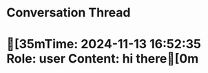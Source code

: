 # Conversation Thread

[35mTime: 2024-11-13 16:52:35
Role: user
Content: hi there[0m
==================================================
